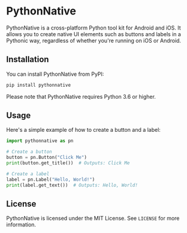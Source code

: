 # PythonNative

PythonNative is a cross-platform Python tool kit for Android and iOS. It allows you to create native UI elements such as buttons and labels in a Pythonic way, regardless of whether you're running on iOS or Android.

## Installation

You can install PythonNative from PyPI:

```bash
pip install pythonnative
```

Please note that PythonNative requires Python 3.6 or higher.

## Usage

Here's a simple example of how to create a button and a label:

```python
import pythonnative as pn

# Create a button
button = pn.Button("Click Me")
print(button.get_title())  # Outputs: Click Me

# Create a label
label = pn.Label("Hello, World!")
print(label.get_text())  # Outputs: Hello, World!
```

## License

PythonNative is licensed under the MIT License. See `LICENSE` for more information.
